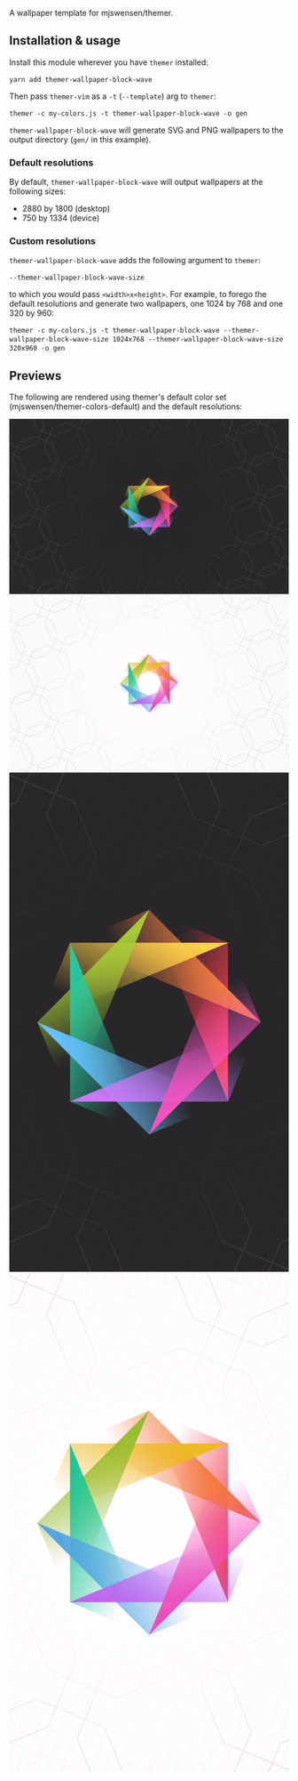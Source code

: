 A wallpaper template for mjswensen/themer.

## Installation & usage

Install this module wherever you have `themer` installed:

    yarn add themer-wallpaper-block-wave

Then pass `themer-vim` as a `-t` (`--template`) arg to `themer`:

    themer -c my-colors.js -t themer-wallpaper-block-wave -o gen

`themer-wallpaper-block-wave` will generate SVG and PNG wallpapers to the output directory (`gen/` in this example).

### Default resolutions

By default, `themer-wallpaper-block-wave` will output wallpapers at the following sizes:

* 2880 by 1800 (desktop)
* 750 by 1334 (device)

### Custom resolutions

`themer-wallpaper-block-wave` adds the following argument to `themer`:

    --themer-wallpaper-block-wave-size

to which you would pass `<width>x<height>`. For example, to forego the default resolutions and generate two wallpapers, one 1024 by 768 and one 320 by 960:

    themer -c my-colors.js -t themer-wallpaper-block-wave --themer-wallpaper-block-wave-size 1024x768 --themer-wallpaper-block-wave-size 320x960 -o gen

## Previews

The following are rendered using themer's default color set (mjswensen/themer-colors-default) and the default resolutions:

![dark desktop](/assets/desktop-dark.png)
![light desktop](/assets/desktop-light.png)
![dark device](/assets/device-dark.png)
![light device](/assets/device-light.png)
